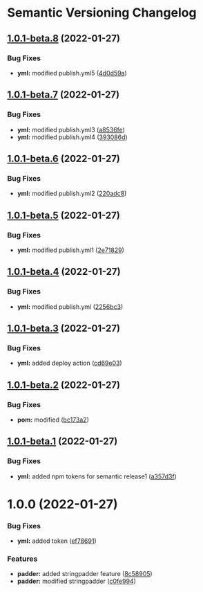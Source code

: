 # Semantic Versioning Changelog

## [1.0.1-beta.8](https://github.com/cmani97/semantic-java/compare/v1.0.1-beta.7...v1.0.1-beta.8) (2022-01-27)


### Bug Fixes

* **yml:** modified publish.yml5 ([4d0d59a](https://github.com/cmani97/semantic-java/commit/4d0d59ac9b993850e3c51ab5b60f85177c6b0729))

## [1.0.1-beta.7](https://github.com/cmani97/semantic-java/compare/v1.0.1-beta.6...v1.0.1-beta.7) (2022-01-27)


### Bug Fixes

* **yml:** modified publish.yml3 ([a8536fe](https://github.com/cmani97/semantic-java/commit/a8536fef66243691260b2da64c724d9716fd5c53))
* **yml:** modified publish.yml4 ([393086d](https://github.com/cmani97/semantic-java/commit/393086df411ab618e1b044e87963223ed931cd24))

## [1.0.1-beta.6](https://github.com/cmani97/semantic-java/compare/v1.0.1-beta.5...v1.0.1-beta.6) (2022-01-27)


### Bug Fixes

* **yml:** modified publish.yml2 ([220adc8](https://github.com/cmani97/semantic-java/commit/220adc8c16cf16fce84088062642dd3e761d1c52))

## [1.0.1-beta.5](https://github.com/cmani97/semantic-java/compare/v1.0.1-beta.4...v1.0.1-beta.5) (2022-01-27)


### Bug Fixes

* **yml:** modified publish.yml1 ([2e71829](https://github.com/cmani97/semantic-java/commit/2e718291048713bfdcad81e5d9ca7b17fbb877ae))

## [1.0.1-beta.4](https://github.com/cmani97/semantic-java/compare/v1.0.1-beta.3...v1.0.1-beta.4) (2022-01-27)


### Bug Fixes

* **yml:** modified publish.yml ([2256bc3](https://github.com/cmani97/semantic-java/commit/2256bc315719d238b8738d0b34c67378151b38da))

## [1.0.1-beta.3](https://github.com/cmani97/semantic-java/compare/v1.0.1-beta.2...v1.0.1-beta.3) (2022-01-27)


### Bug Fixes

* **yml:** added deploy action ([cd69e03](https://github.com/cmani97/semantic-java/commit/cd69e0324652a64522a5ac79f0db327ba73fa82d))

## [1.0.1-beta.2](https://github.com/cmani97/semantic-java/compare/v1.0.1-beta.1...v1.0.1-beta.2) (2022-01-27)


### Bug Fixes

* **pom:** modified ([bc173a2](https://github.com/cmani97/semantic-java/commit/bc173a2be87a9b7f70530b399450978e4c64dd42))

## [1.0.1-beta.1](https://github.com/cmani97/semantic-java/compare/v1.0.0...v1.0.1-beta.1) (2022-01-27)


### Bug Fixes

* **yml:** added npm tokens for semantic release1 ([a357d3f](https://github.com/cmani97/semantic-java/commit/a357d3f6e31770590fe1a6e8868e1d246198b437))

# 1.0.0 (2022-01-27)


### Bug Fixes

* **yml:** added token ([ef78691](https://github.com/cmani97/semantic-java/commit/ef786912b000e29575669c7d7e298c9fac4d83b3))


### Features

* **padder:** added stringpadder feature ([8c58905](https://github.com/cmani97/semantic-java/commit/8c5890536fea21f4374315c9b3fc588a958584c4))
* **padder:** modified stringpadder ([c0fe994](https://github.com/cmani97/semantic-java/commit/c0fe9944575c2bd246da80cb5057da1556f1f46a))
